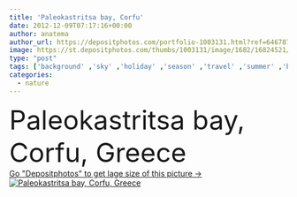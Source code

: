 ```yaml
---
title: 'Paleokastritsa bay, Corfu'
date: 2012-12-09T07:17:16+00:00
author: anatema
author_url: https://depositphotos.com/portfolio-1003131.html?ref=64678756
image: https://st.depositphotos.com/thumbs/1003131/image/1682/16824521/api_thumb_450.jpg?forcejpeg=true
type: "post"
tags: ['background' ,'sky' ,'holiday' ,'season' ,'travel' ,'summer' ,'beauty' ,'relaxation' ,'nature' ,'water' ,'sunshine' ,'natural' ,'sea' ,'splash' ,'landscape' ,'hot' ,'romantic' ,'glow' ,'heat' ,'scenery' ,'wallpaper' ,'clouds' ,'bay' ,'beach' ,'coast' ,'ocean' ,'scenic' ,'seascape' ,'tourism' ,'wide' ,'vacation' ,'resort' ,'waves' ,'Mediterranean' ,'greece' ,'rocks' ,'cliff' ,'cove' ,'popular' ,'unspoilt' ,'rugged' ,'yachts' ,'untouched' ,'most' ,'tempo' ,'littoral' ,'corfu' ,'gob' ,'paleokastritsa' ,'korfu' ]
categories: 
  - nature
---
```

<div aling="center">
            <font size="60"> Paleokastritsa bay, Corfu, Greece</font>   
</div>
<div>
    <a href='https://st.depositphotos.com/thumbs/1003131/image/1682/16824521/api_thumb_450.jpg?forcejpeg=true?ref=64678756' target=_blank > Go "Depositphotos" to get lage size of this picture ->
        <img href='https://st.depositphotos.com/thumbs/1003131/image/1682/16824521/api_thumb_450.jpg?forcejpeg=true?ref=64678756' src='https://st.depositphotos.com/1003131/1682/i/950/depositphotos_16824521-stock-photo-paleokastritsa-bay-corfu.jpg?forcejpeg=true' alt='Paleokastritsa bay, Corfu, Greece' >
    </a>
</div>
